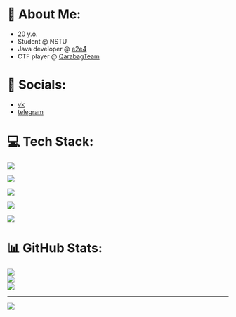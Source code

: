 # 🤖 About Me:
- 20 y.o.
- Student @ NSTU
- Java developer @ [e2e4](https://e2e4online.ru)
- CTF player @ [QarabagTeam](https://ctftime.org/team/186802)

# 🪪 Socials:

- [vk](https://vk.com/s_pavlyuk03)
- [telegram](https://t.me/s_pavlyuk1)

# 💻 Tech Stack:
<p>
  <a href="https://skillicons.dev">
    <img src="https://skillicons.dev/icons?i=java,kotlin,py,cpp,js,ts" />
  </a>
</p>
<p>
  <a href="https://skillicons.dev">
    <img src="https://skillicons.dev/icons?i=docker,graphql,gradle,maven,hibernate" />
  </a>
</p>
<p>
  <a href="https://skillicons.dev">
    <img src="https://skillicons.dev/icons?i=vim,idea,visualstudio,vscode" />
  </a>
</p>
<p>
  <a href="https://skillicons.dev">
    <img src="https://skillicons.dev/icons?i=spring,flask,nodejs" />
  </a>
</p>
<p>
  <a href="https://skillicons.dev">
    <img src="https://skillicons.dev/icons?i=postgres,redis" />
  </a>
</p>

# 📊 GitHub Stats:
![](https://github-readme-stats.vercel.app/api?username=Alex-pvl&theme=dark&hide_border=false&include_all_commits=true&count_private=true)<br/>
![](https://github-readme-streak-stats.herokuapp.com/?user=Alex-pvl&theme=dark&hide_border=false)<br/>
![](https://github-readme-stats.vercel.app/api/top-langs/?username=Alex-pvl&theme=dark&hide_border=false&include_all_commits=true&count_private=true&layout=compact)

---
[![](https://visitcount.itsvg.in/api?id=Alex-pvl&icon=5&color=3)](https://visitcount.itsvg.in)

<!-- Proudly created with GPRM ( https://gprm.itsvg.in ) -->
